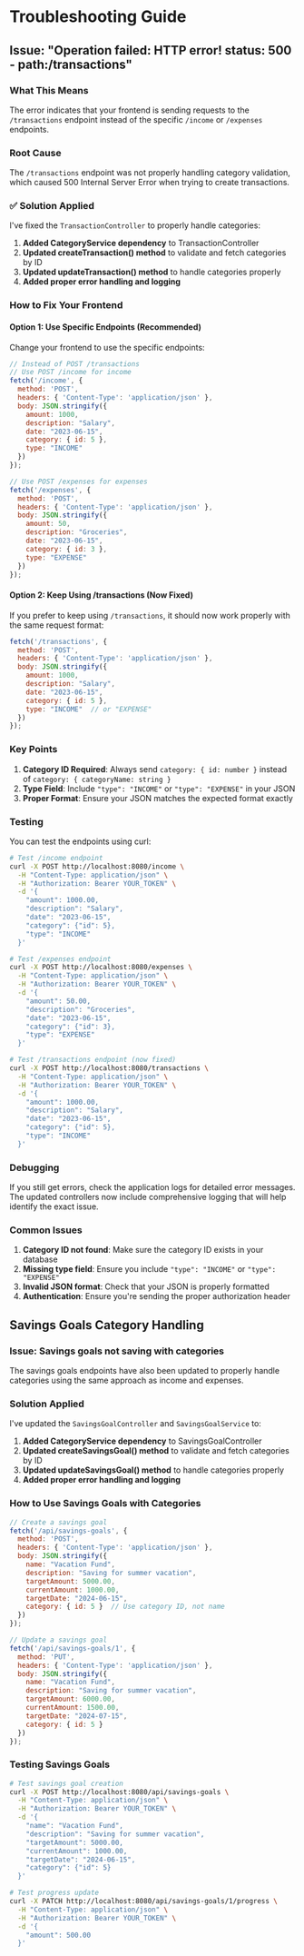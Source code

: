 # Troubleshooting Guide

## Issue: "Operation failed: HTTP error! status: 500 - path:/transactions"

### What This Means
The error indicates that your frontend is sending requests to the `/transactions` endpoint instead of the specific `/income` or `/expenses` endpoints.

### Root Cause
The `/transactions` endpoint was not properly handling category validation, which caused 500 Internal Server Error when trying to create transactions.

### ✅ Solution Applied
I've fixed the `TransactionController` to properly handle categories:

1. **Added CategoryService dependency** to TransactionController
2. **Updated createTransaction() method** to validate and fetch categories by ID
3. **Updated updateTransaction() method** to handle categories properly
4. **Added proper error handling and logging**

### How to Fix Your Frontend

#### Option 1: Use Specific Endpoints (Recommended)
Change your frontend to use the specific endpoints:

```javascript
// Instead of POST /transactions
// Use POST /income for income
fetch('/income', {
  method: 'POST',
  headers: { 'Content-Type': 'application/json' },
  body: JSON.stringify({
    amount: 1000,
    description: "Salary",
    date: "2023-06-15",
    category: { id: 5 },
    type: "INCOME"
  })
});

// Use POST /expenses for expenses
fetch('/expenses', {
  method: 'POST',
  headers: { 'Content-Type': 'application/json' },
  body: JSON.stringify({
    amount: 50,
    description: "Groceries",
    date: "2023-06-15",
    category: { id: 3 },
    type: "EXPENSE"
  })
});
```

#### Option 2: Keep Using /transactions (Now Fixed)
If you prefer to keep using `/transactions`, it should now work properly with the same request format:

```javascript
fetch('/transactions', {
  method: 'POST',
  headers: { 'Content-Type': 'application/json' },
  body: JSON.stringify({
    amount: 1000,
    description: "Salary",
    date: "2023-06-15",
    category: { id: 5 },
    type: "INCOME"  // or "EXPENSE"
  })
});
```

### Key Points

1. **Category ID Required**: Always send `category: { id: number }` instead of `category: { categoryName: string }`
2. **Type Field**: Include `"type": "INCOME"` or `"type": "EXPENSE"` in your JSON
3. **Proper Format**: Ensure your JSON matches the expected format exactly

### Testing

You can test the endpoints using curl:

```bash
# Test /income endpoint
curl -X POST http://localhost:8080/income \
  -H "Content-Type: application/json" \
  -H "Authorization: Bearer YOUR_TOKEN" \
  -d '{
    "amount": 1000.00,
    "description": "Salary",
    "date": "2023-06-15",
    "category": {"id": 5},
    "type": "INCOME"
  }'

# Test /expenses endpoint
curl -X POST http://localhost:8080/expenses \
  -H "Content-Type: application/json" \
  -H "Authorization: Bearer YOUR_TOKEN" \
  -d '{
    "amount": 50.00,
    "description": "Groceries",
    "date": "2023-06-15",
    "category": {"id": 3},
    "type": "EXPENSE"
  }'

# Test /transactions endpoint (now fixed)
curl -X POST http://localhost:8080/transactions \
  -H "Content-Type: application/json" \
  -H "Authorization: Bearer YOUR_TOKEN" \
  -d '{
    "amount": 1000.00,
    "description": "Salary",
    "date": "2023-06-15",
    "category": {"id": 5},
    "type": "INCOME"
  }'
```

### Debugging

If you still get errors, check the application logs for detailed error messages. The updated controllers now include comprehensive logging that will help identify the exact issue.

### Common Issues

1. **Category ID not found**: Make sure the category ID exists in your database
2. **Missing type field**: Ensure you include `"type": "INCOME"` or `"type": "EXPENSE"`
3. **Invalid JSON format**: Check that your JSON is properly formatted
4. **Authentication**: Ensure you're sending the proper authorization header

## Savings Goals Category Handling

### Issue: Savings goals not saving with categories

The savings goals endpoints have also been updated to properly handle categories using the same approach as income and expenses.

### Solution Applied
I've updated the `SavingsGoalController` and `SavingsGoalService` to:

1. **Added CategoryService dependency** to SavingsGoalController
2. **Updated createSavingsGoal() method** to validate and fetch categories by ID
3. **Updated updateSavingsGoal() method** to handle categories properly
4. **Added proper error handling and logging**

### How to Use Savings Goals with Categories

```javascript
// Create a savings goal
fetch('/api/savings-goals', {
  method: 'POST',
  headers: { 'Content-Type': 'application/json' },
  body: JSON.stringify({
    name: "Vacation Fund",
    description: "Saving for summer vacation",
    targetAmount: 5000.00,
    currentAmount: 1000.00,
    targetDate: "2024-06-15",
    category: { id: 5 }  // Use category ID, not name
  })
});

// Update a savings goal
fetch('/api/savings-goals/1', {
  method: 'PUT',
  headers: { 'Content-Type': 'application/json' },
  body: JSON.stringify({
    name: "Vacation Fund",
    description: "Saving for summer vacation",
    targetAmount: 6000.00,
    currentAmount: 1500.00,
    targetDate: "2024-07-15",
    category: { id: 5 }
  })
});
```

### Testing Savings Goals

```bash
# Test savings goal creation
curl -X POST http://localhost:8080/api/savings-goals \
  -H "Content-Type: application/json" \
  -H "Authorization: Bearer YOUR_TOKEN" \
  -d '{
    "name": "Vacation Fund",
    "description": "Saving for summer vacation",
    "targetAmount": 5000.00,
    "currentAmount": 1000.00,
    "targetDate": "2024-06-15",
    "category": {"id": 5}
  }'

# Test progress update
curl -X PATCH http://localhost:8080/api/savings-goals/1/progress \
  -H "Content-Type: application/json" \
  -H "Authorization: Bearer YOUR_TOKEN" \
  -d '{
    "amount": 500.00
  }'
``` 